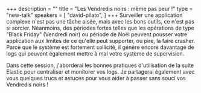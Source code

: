 +++
description = ""
title = "Les Vendredis noirs : même pas peur !"
type = "new-talk"
speakers = [
        "david-pilato",
]
+++
Surveiller une application complexe n'est pas une tâche aisée, mais avec les bons outils, ce n'est pas si sorcier.
Néanmoins, des périodes fortes telles que les opérations de type "Black Friday" (Vendredi noir) ou période de Noël peuvent pousser votre application aux limites de ce qu'elle peut supporter, ou pire, la faire crasher.
Parce que le système est fortement sollicité, il génère encore davantage de logs qui peuvent également mettre à mal votre système de supervision.

Dans cette session, j'aborderai les bonnes pratiques d'utilisation de la suite Elastic pour centraliser et monitorer vos logs. Je partagerai également avec vous quelques trucs et astuces pour vous aider à passer sans souci vos Vendredis noirs !